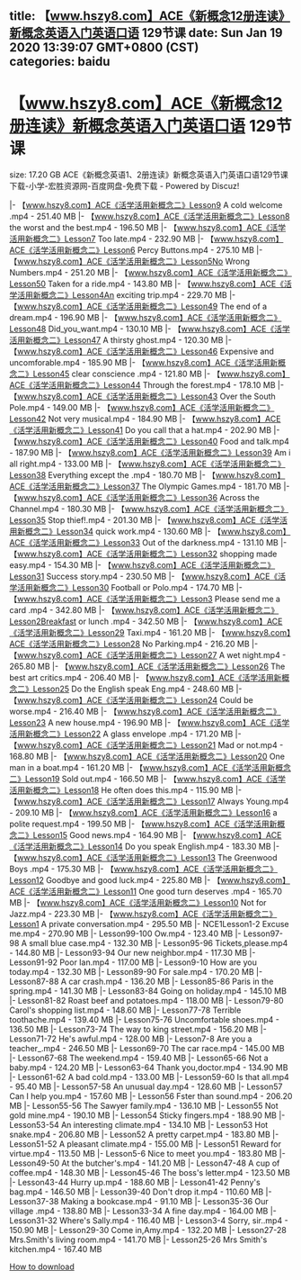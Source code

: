 
title: 【www.hszy8.com】ACE《新概念12册连读》新概念英语入门英语口语  129节课
date: Sun Jan 19 2020 13:39:07 GMT+0800 (CST)    
categories: baidu
---

# 【www.hszy8.com】ACE《新概念12册连读》新概念英语入门英语口语  129节课
size: 17.20 GB
 ACE《新概念英语1、2册连读》新概念英语入门英语口语129节课下载-小学-宏胜资源网-百度网盘-免费下载 - Powered by Discuz!
 
|- 【www.hszy8.com】ACE《活学活用新概念二》Lesson9 A cold welcome .mp4 - 251.40 MB
|- 【www.hszy8.com】ACE《活学活用新概念二》Lesson8 the worst and the best.mp4 - 196.50 MB
|- 【www.hszy8.com】ACE《活学活用新概念二》Lesson7 Too late.mp4 - 232.90 MB
|- 【www.hszy8.com】ACE《活学活用新概念二》Lesson6 Percy Buttons.mp4 - 275.10 MB
|- 【www.hszy8.com】ACE《活学活用新概念二》Lesson5No Wrong Numbers.mp4 - 251.20 MB
|- 【www.hszy8.com】ACE《活学活用新概念二》Lesson50 Taken for a ride.mp4 - 143.80 MB
|- 【www.hszy8.com】ACE《活学活用新概念二》Lesson4An exciting trip.mp4 - 229.70 MB
|- 【www.hszy8.com】ACE《活学活用新概念二》Lesson49 The end of a dream.mp4 - 196.90 MB
|- 【www.hszy8.com】ACE《活学活用新概念二》Lesson48 Did_you_want.mp4 - 130.10 MB
|- 【www.hszy8.com】ACE《活学活用新概念二》Lesson47 A thirsty ghost.mp4 - 120.30 MB
|- 【www.hszy8.com】ACE《活学活用新概念二》Lesson46 Expensive and uncomforable.mp4 - 185.90 MB
|- 【www.hszy8.com】ACE《活学活用新概念二》Lesson45 clear conscience .mp4 - 121.80 MB
|- 【www.hszy8.com】ACE《活学活用新概念二》Lesson44 Through the forest.mp4 - 178.10 MB
|- 【www.hszy8.com】ACE《活学活用新概念二》Lesson43 Over the South Pole.mp4 - 149.00 MB
|- 【www.hszy8.com】ACE《活学活用新概念二》Lesson42 Not very musical.mp4 - 184.90 MB
|- 【www.hszy8.com】ACE《活学活用新概念二》Lesson41 Do you call that a hat.mp4 - 202.90 MB
|- 【www.hszy8.com】ACE《活学活用新概念二》Lesson40 Food and talk.mp4 - 187.90 MB
|- 【www.hszy8.com】ACE《活学活用新概念二》Lesson39 Am i all right.mp4 - 133.00 MB
|- 【www.hszy8.com】ACE《活学活用新概念二》Lesson38 Everything except the .mp4 - 180.70 MB
|- 【www.hszy8.com】ACE《活学活用新概念二》Lesson37 The Olympic Games.mp4 - 181.70 MB
|- 【www.hszy8.com】ACE《活学活用新概念二》Lesson36 Across the Channel.mp4 - 180.30 MB
|- 【www.hszy8.com】ACE《活学活用新概念二》Lesson35 Stop thief!.mp4 - 201.30 MB
|- 【www.hszy8.com】ACE《活学活用新概念二》Lesson34 quick work.mp4 - 130.60 MB
|- 【www.hszy8.com】ACE《活学活用新概念二》Lesson33 Out of the darkness.mp4 - 131.10 MB
|- 【www.hszy8.com】ACE《活学活用新概念二》Lesson32 shopping made easy.mp4 - 154.30 MB
|- 【www.hszy8.com】ACE《活学活用新概念二》Lesson31 Success story.mp4 - 230.50 MB
|- 【www.hszy8.com】ACE《活学活用新概念二》Lesson30 Football or Polo.mp4 - 174.70 MB
|- 【www.hszy8.com】ACE《活学活用新概念二》Lesson3 Please send me a card .mp4 - 342.80 MB
|- 【www.hszy8.com】ACE《活学活用新概念二》Lesson2Breakfast or lunch .mp4 - 342.50 MB
|- 【www.hszy8.com】ACE《活学活用新概念二》Lesson29 Taxi.mp4 - 161.20 MB
|- 【www.hszy8.com】ACE《活学活用新概念二》Lesson28 No Parking.mp4 - 216.20 MB
|- 【www.hszy8.com】ACE《活学活用新概念二》Lesson27 A wet night.mp4 - 265.80 MB
|- 【www.hszy8.com】ACE《活学活用新概念二》Lesson26 The best art critics.mp4 - 206.40 MB
|- 【www.hszy8.com】ACE《活学活用新概念二》Lesson25 Do the English speak Eng.mp4 - 248.60 MB
|- 【www.hszy8.com】ACE《活学活用新概念二》Lesson24 Could be worse.mp4 - 216.40 MB
|- 【www.hszy8.com】ACE《活学活用新概念二》Lesson23 A new house.mp4 - 196.90 MB
|- 【www.hszy8.com】ACE《活学活用新概念二》Lesson22 A glass envelope .mp4 - 171.20 MB
|- 【www.hszy8.com】ACE《活学活用新概念二》Lesson21 Mad or not.mp4 - 168.80 MB
|- 【www.hszy8.com】ACE《活学活用新概念二》Lesson20 One man in a boat.mp4 - 161.20 MB
|- 【www.hszy8.com】ACE《活学活用新概念二》Lesson19 Sold out.mp4 - 166.50 MB
|- 【www.hszy8.com】ACE《活学活用新概念二》Lesson18 He often does this.mp4 - 115.90 MB
|- 【www.hszy8.com】ACE《活学活用新概念二》Lesson17 Always Young.mp4 - 209.10 MB
|- 【www.hszy8.com】ACE《活学活用新概念二》Lesson16 a polite request.mp4 - 199.50 MB
|- 【www.hszy8.com】ACE《活学活用新概念二》Lesson15 Good news.mp4 - 164.90 MB
|- 【www.hszy8.com】ACE《活学活用新概念二》Lesson14 Do you speak English.mp4 - 183.30 MB
|- 【www.hszy8.com】ACE《活学活用新概念二》Lesson13 The Greenwood Boys .mp4 - 175.30 MB
|- 【www.hszy8.com】ACE《活学活用新概念二》Lesson12 Goodbye and good luck.mp4 - 225.80 MB
|- 【www.hszy8.com】ACE《活学活用新概念二》Lesson11 One good turn deserves .mp4 - 165.70 MB
|- 【www.hszy8.com】ACE《活学活用新概念二》Lesson10 Not for Jazz.mp4 - 223.30 MB
|- 【www.hszy8.com】ACE《活学活用新概念二》Lesson1 A private conversation.mp4 - 295.50 MB
|- NCE1Lesson1-2 Excuse me.mp4 - 270.90 MB
|- Lesson99-100 Ow.mp4 - 123.40 MB
|- Lesson97-98 A small blue case.mp4 - 132.30 MB
|- Lesson95-96 Tickets,please.mp4 - 144.80 MB
|- Lesson93-94 Our new neighbor.mp4 - 117.30 MB
|- Lesson91-92 Poor Ian.mp4 - 117.00 MB
|- Lesson9-10 How are you today.mp4 - 132.30 MB
|- Lesson89-90 For sale.mp4 - 170.20 MB
|- Lesson87-88 A car crash.mp4 - 136.20 MB
|- Lesson85-86 Paris in the spring.mp4 - 141.30 MB
|- Lesson83-84 Going on holiday.mp4 - 145.10 MB
|- Lesson81-82 Roast beef and potatoes.mp4 - 118.00 MB
|- Lesson79-80 Carol's shopping list.mp4 - 148.60 MB
|- Lesson77-78 Terrible toothache.mp4 - 139.40 MB
|- Lesson75-76 Uncomfortable shoes.mp4 - 136.50 MB
|- Lesson73-74 The way to king street.mp4 - 156.20 MB
|- Lesson71-72 He's awful.mp4 - 128.00 MB
|- Lesson7-8 Are you a teacher_.mp4 - 246.50 MB
|- Lesson69-70 The car race.mp4 - 145.00 MB
|- Lesson67-68 The weekend.mp4 - 159.40 MB
|- Lesson65-66 Not a baby.mp4 - 124.20 MB
|- Lesson63-64 Thank you,doctor.mp4 - 134.90 MB
|- Lesson61-62 A bad cold.mp4 - 133.00 MB
|- Lesson59-60 Is that all.mp4 - 95.40 MB
|- Lesson57-58 An unusual day.mp4 - 128.60 MB
|- Lesson57 Can I help you.mp4 - 157.60 MB
|- Lesson56 Fster than sound.mp4 - 206.20 MB
|- Lesson55-56 The Sawyer family.mp4 - 136.10 MB
|- Lesson55 Not  gold mine.mp4 - 190.10 MB
|- Lesson54 Sticky fingers.mp4 - 188.90 MB
|- Lesson53-54 An interesting climate.mp4 - 134.10 MB
|- Lesson53 Hot snake.mp4 - 206.80 MB
|- Lesson52 A pretty carpet.mp4 - 183.80 MB
|- Lesson51-52 A pleasant climate.mp4 - 155.00 MB
|- Lesson51 Reward for virtue.mp4 - 113.50 MB
|- Lesson5-6 Nice to meet you.mp4 - 183.80 MB
|- Lesson49-50 At the butcher's.mp4 - 141.20 MB
|- Lesson47-48 A cup of coffee.mp4 - 148.30 MB
|- Lesson45-46 The boss's letter.mp4 - 123.50 MB
|- Lesson43-44 Hurry up.mp4 - 188.60 MB
|- Lesson41-42 Penny's bag.mp4 - 146.50 MB
|- Lesson39-40 Don't drop it.mp4 - 110.60 MB
|- Lesson37-38 Making a bookcase.mp4 - 91.10 MB
|- Lesson35-36 Our village .mp4 - 138.80 MB
|- Lesson33-34 A fine day.mp4 - 164.00 MB
|- Lesson31-32 Where's Sally.mp4 - 116.40 MB
|- Lesson3-4 Sorry, sir..mp4 - 150.90 MB
|- Lesson29-30 Come in,Amy.mp4 - 132.20 MB
|- Lesson27-28 Mrs.Smith's living room.mp4 - 141.70 MB
|- Lesson25-26 Mrs Smith's kitchen.mp4 - 167.40 MB

[How to download](https://bpcam.bemobtrk.com/go/2ceec3aa-1ca2-46d6-b9ff-aaa5c184517c?jno=2728)